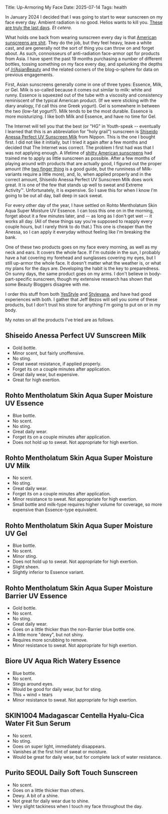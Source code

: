 Title: Up-Armoring My Face
Date: 2025-07-14
Tags: health

In January 2024 I decided that I was going to start to wear sunscreen on my face every day. Ambient radiation is no good. Helios wants to kill you. [These are truly the last days](https://godspeedyoublackemperor.bandcamp.com/track/the-dead-flag-blues). *Et cetera*.

What holds one back from wearing sunscreen every day is that [American sunscreens are shit](https://web.archive.org/web/20220701130702/https://www.theatlantic.com/technology/archive/2022/07/us-sunscreen-ingredients-outdated-technology-better-eu-asia/661433/). They do the job, but they feel heavy, leave a white cast, and are generally not the sort of thing you can throw on and forget about. As such, connoisseurs of anti-radiation face-armor opt for products from Asia. I have spent the past 19 months purchasing a number of different bottles, tossing something on my face every day, and spelunking the depths of [/r/AsianBeauty](https://old.reddit.com/r/AsianBeauty/) and the related corners of the blog-o-sphere for data on previous engagements.

First, Asian sunscreens generally come in one of three types: Essence, Milk, or Gel. Milk is so-called because it comes out similar to milk: white and runny. Essence is squeezed out of the tube with a viscosity and consistency reminiscent of the typical American product. (If we were sticking with the diary analogy, I'd call this one Greek yogurt). Gel is somewhere in between the two (low-fat yogurt?). Milk tends to be the most durable. Essence is more moisturizing. I like both Milk and Essence, and have no time for Gel.

The Internet will tell you that the best (or "HG" in Youth-speak -- eventually I learned that this is an abbreviation for "holy grail") sunscreen is [Shiseido Anessa Perfect UV Sunscreen Milk](https://www.shiseido.co.jp/anessa/products/suncare/perfect_uv_sm/) from Nippon. This is the one I bought first. I did not like it initially, but I tried it again after a few months and decided that The Internet was correct. The problem I first had was that I was not applying enough. A lifetime of [shitty American sunscreens](https://www.npr.org/sections/health-shots/2024/05/18/1251919831/sunscreen-effective-better-ingredients-fda) had trained me to apply as little sunscreen as possible. After a few months of playing around with products that are actually good, I figured out the proper amount (the [two finger thing](https://curology.com/blog/the-two-finger-rule-for-sunscreen/) is a good guide, but the runniness of Milk-variants require a little more), and, lo, when applied properly and in the correct amount, Shiseido Anessa Perfect UV Sunscreen Milk does work great. It is one of the few that stands up well to sweat and Extreme Activity™. Unfortunately, it is expensive. So I save this for when I know I'm going to be out all day, ball deep in sack sweat.

For every other day of the year, I have settled on Rohto Mentholatum Skin Aqua Super Moisture UV Essence. I can toss this one on in the morning, forget about it a few minutes later, and -- as long as I don't get wet -- it works all day. (All of these things say you're supposed to reapply every couple hours, but I rarely think to do that.) This one is cheaper than the Anessa, so I can apply it everyday without feeling like I'm breaking the bank.

One of these two products goes on my face every morning, as well as my neck and ears. It covers the whole face. If I'm outside in the sun, I probably have a hat covering my forehead and sunglasses covering my eyes, but I still up-armor the whole face. It doesn't matter what the weather is, or what my plans for the days are. Developing the habit is the key to preparedness. On sunny days, the same product goes on my arms. I don't believe in body-part-specific sunscreen, though my extensive research has shown that some Beauty Bloggers disagree with me.

I order this stuff from both [YesStyle](https://www.yesstyle.com/) and [Stylevana](https://www.stylevana.com/), and have had good experiences with both. I gather that Jeff Bezos will sell you some of these products, but I don't trust his store for anything I'm going to put on or in my body.

My notes on all the products I've tried are as follows.

## Shiseido Anessa Perfect UV Sunscreen Milk

* Gold bottle.
* Minor scent, but fairly unoffensive.
* No sting.
* Great sweat resistance, if applied properly.
* Forget its on a couple minutes after application.
* Great daily wear, but expensive.
* Great for high exertion.

## Rohto Mentholatum Skin Aqua Super Moisture UV Essence

* Blue bottle.
* No scent.
* No sting.
* Great daily wear.
* Forget its on a couple minutes after application.
* Does not hold up to sweat. Not appropriate for high exertion.

## Rohto Mentholatum Skin Aqua Super Moisture UV Milk

* No scent.
* No sting.
* Great daily wear.
* Forget its on a couple minutes after application.
* Minor resistance to sweat. Not appropriate for high exertion.
* Small bottle and milk-type requires higher volume for coverage, so more expensive than Essence-type equivalent.

## Rohto Mentholatum Skin Aqua Super Moisture UV Gel

* Blue bottle.
* No scent.
* Minor sting.
* Does not hold up to sweat. Not appropriate for high exertion.
* Slight sheen.
* Slightly inferior to Essence variant.

## Rohto Mentholatum Skin Aqua Super Moisture Barrier UV Essence

* Gold bottle.
* No scent.
* No sting.
* Great daily wear.
* Goes on a little thicker than the non-Barrier blue bottle one.
* A little more "dewy", but not shiny.
* Requires more scrubbing to remove.
* Minor resistance to sweat. Not appropriate for high exertion.

## Biore UV Aqua Rich Watery Essence

* Blue bottle.
* No scent.
* Stings around eyes.
* Would be good for daily wear, but for sting.
* This + wind = tears
* Minor resistance to sweat. Not appropriate for high exertion.

## SKIN1004 Madagascar Centella Hyalu-Cica Water Fit Sun Serum

* No scent.
* No sting.
* Goes on super light, immediately disappears.
* Vanishes at the first hint of sweat or moisture.
* Would be great for daily wear, but for complete lack of water resistance.

## Purito SEOUL Daily Soft Touch Sunscreen

* No scent.
* Goes on a little thicker than others.
* Dewy. A bit of a shine.
* Not great for daily wear due to shine.
* Very slight tackiness when I touch my face throughout the day.
